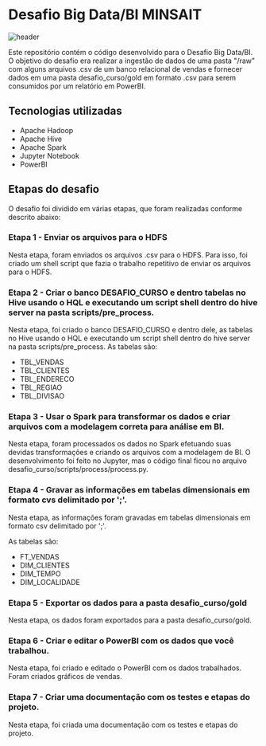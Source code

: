 # Desafio Big Data/BI MINSAIT
![header](https://user-images.githubusercontent.com/102594213/230445487-7cf1c318-5f58-4613-bf06-b99b3eee3f14.jpg)


Este repositório contém o código desenvolvido para o Desafio Big Data/BI. O objetivo do desafio era realizar a ingestão de dados de uma pasta "/raw" com alguns arquivos .csv de um banco relacional de vendas e fornecer dados em uma pasta desafio_curso/gold em formato .csv para serem consumidos por um relatório em PowerBI.

## Tecnologias utilizadas
- Apache Hadoop
- Apache Hive
- Apache Spark
- Jupyter Notebook
- PowerBI

## Etapas do desafio
O desafio foi dividido em várias etapas, que foram realizadas conforme descrito abaixo:

### Etapa 1 - Enviar os arquivos para o HDFS
Nesta etapa, foram enviados os arquivos .csv para o HDFS. Para isso, foi criado um shell script que fazia o trabalho repetitivo de enviar os arquivos para o HDFS.

### Etapa 2 - Criar o banco DESAFIO_CURSO e dentro tabelas no Hive usando o HQL e executando um script shell dentro do hive server na pasta scripts/pre_process.
Nesta etapa, foi criado o banco DESAFIO_CURSO e dentro dele, as tabelas no Hive usando o HQL e executando um script shell dentro do hive server na pasta scripts/pre_process. As tabelas são:

- TBL_VENDAS
- TBL_CLIENTES
- TBL_ENDERECO
- TBL_REGIAO
- TBL_DIVISAO

### Etapa 3 - Usar o Spark para transformar os dados e criar arquivos com a modelagem correta para análise em BI.
Nesta etapa, foram processados os dados no Spark efetuando suas devidas transformações e criando os arquivos com a modelagem de BI. O desenvolvimento foi feito no Jupyter, mas o código final ficou no arquivo desafio_curso/scripts/process/process.py.

### Etapa 4 - Gravar as informações em tabelas dimensionais em formato cvs delimitado por ';'.
Nesta etapa, as informações foram gravadas em tabelas dimensionais em formato csv delimitado por ';'. 

As tabelas são:
- FT_VENDAS
- DIM_CLIENTES
- DIM_TEMPO
- DIM_LOCALIDADE

### Etapa 5 - Exportar os dados para a pasta desafio_curso/gold
Nesta etapa, os dados foram exportados para a pasta desafio_curso/gold.

### Etapa 6 - Criar e editar o PowerBI com os dados que você trabalhou.
Nesta etapa, foi criado e editado o PowerBI com os dados trabalhados. Foram criados gráficos de vendas.

### Etapa 7 - Criar uma documentação com os testes e etapas do projeto.
Nesta etapa, foi criada uma documentação com os testes e etapas do projeto.
